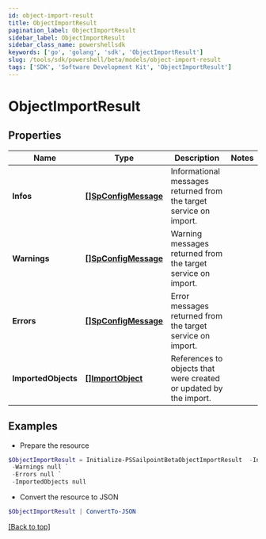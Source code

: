 ```yaml
---
id: object-import-result
title: ObjectImportResult
pagination_label: ObjectImportResult
sidebar_label: ObjectImportResult
sidebar_class_name: powershellsdk
keywords: ['go', 'golang', 'sdk', 'ObjectImportResult'] 
slug: /tools/sdk/powershell/beta/models/object-import-result
tags: ['SDK', 'Software Development Kit', 'ObjectImportResult']
---
```



# ObjectImportResult

## Properties

Name | Type | Description | Notes
------------ | ------------- | ------------- | -------------
**Infos** |  [**[]SpConfigMessage**](sp-config-message) | Informational messages returned from the target service on import. | 
**Warnings** |  [**[]SpConfigMessage**](sp-config-message) | Warning messages returned from the target service on import. | 
**Errors** |  [**[]SpConfigMessage**](sp-config-message) | Error messages returned from the target service on import. | 
**ImportedObjects** |  [**[]ImportObject**](import-object) | References to objects that were created or updated by the import. | 

## Examples

- Prepare the resource
```powershell
$ObjectImportResult = Initialize-PSSailpointBetaObjectImportResult  -Infos null `
 -Warnings null `
 -Errors null `
 -ImportedObjects null
```

- Convert the resource to JSON
```powershell
$ObjectImportResult | ConvertTo-JSON
```


[[Back to top]](#) 

